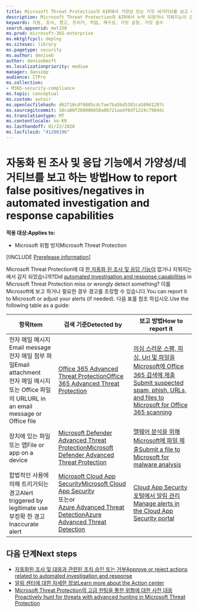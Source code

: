 ```yaml
---
title: Microsoft Threat Protection의 AIR에서 가양성 또는 거짓 네거티브를 보고 하는 방법
description: Microsoft Threat Protection의 AIR에서 누락 되었거나 지워지는이 감지 되었습니까? 분석을 위해 Microsoft에 가양성 또는 거짓 네거티브를 전송 하는 방법을 알아봅니다.
keywords: 자동, 조사, 경고, 트리거, 작업, 재구성, 거짓 긍정, 거짓 음수
search.appverid: met150
ms.prod: microsoft-365-enterprise
ms.mktglfcycl: deploy
ms.sitesec: library
ms.pagetype: security
ms.author: deniseb
author: denisebmsft
ms.localizationpriority: medium
manager: dansimp
audience: ITPro
ms.collection:
- M365-security-compliance
ms.topic: conceptual
ms.custom: autoir
ms.openlocfilehash: d62f10cdf9805cdcfae7ba5bd5381ca589d1297c
ms.sourcegitcommit: 3dca80f268006658a0b721aa4f6df1224c7964dc
ms.translationtype: MT
ms.contentlocale: ko-KR
ms.lasthandoff: 01/22/2020
ms.locfileid: "41260196"
---
```

# <a name="how-to-report-false-positivesnegatives-in-automated-investigation-and-response-capabilities"></a><span data-ttu-id="b5ab5-105">자동화 된 조사 및 응답 기능에서 가양성/네거티브를 보고 하는 방법</span><span class="sxs-lookup"><span data-stu-id="b5ab5-105">How to report false positives/negatives in automated investigation and response capabilities</span></span>

<span data-ttu-id="b5ab5-106">**적용 대상:**</span><span class="sxs-lookup"><span data-stu-id="b5ab5-106">**Applies to:**</span></span>
- <span data-ttu-id="b5ab5-107">Microsoft 위협 방지</span><span class="sxs-lookup"><span data-stu-id="b5ab5-107">Microsoft Threat Protection</span></span>

[!INCLUDE [Prerelease information](../includes/prerelease.md)]

<span data-ttu-id="b5ab5-108">Microsoft Threat Protection에 대 [한 자동화 된 조사 및 응답 기능이](mtp-autoir.md) 없거나 지워지는에서 감지 되었습니까?</span><span class="sxs-lookup"><span data-stu-id="b5ab5-108">Did [automated investigation and response capabilities](mtp-autoir.md) in Microsoft Threat Protection miss or wrongly detect something?</span></span> <span data-ttu-id="b5ab5-109">이를 Microsoft에 보고 하거나 필요한 경우 경고를 조정할 수 있습니다.</span><span class="sxs-lookup"><span data-stu-id="b5ab5-109">You can report it to Microsoft or adjust your alerts (if needed).</span></span> <span data-ttu-id="b5ab5-110">다음 표를 참조 하십시오.</span><span class="sxs-lookup"><span data-stu-id="b5ab5-110">Use the following table as a guide:</span></span> 


|<span data-ttu-id="b5ab5-111">항목</span><span class="sxs-lookup"><span data-stu-id="b5ab5-111">Item</span></span>  |<span data-ttu-id="b5ab5-112">검색 기준</span><span class="sxs-lookup"><span data-stu-id="b5ab5-112">Detected by</span></span>  |<span data-ttu-id="b5ab5-113">보고 방법</span><span class="sxs-lookup"><span data-stu-id="b5ab5-113">How to report it</span></span>  |
|---------|---------|---------|
|<span data-ttu-id="b5ab5-114">전자 메일 메시지</span><span class="sxs-lookup"><span data-stu-id="b5ab5-114">Email message</span></span> <br/><span data-ttu-id="b5ab5-115">전자 메일 첨부 파일</span><span class="sxs-lookup"><span data-stu-id="b5ab5-115">Email attachment</span></span> <br/><span data-ttu-id="b5ab5-116">전자 메일 메시지 또는 Office 파일의 URL</span><span class="sxs-lookup"><span data-stu-id="b5ab5-116">URL in an email message or Office file</span></span>      |[<span data-ttu-id="b5ab5-117">Office 365 Advanced Threat Protection</span><span class="sxs-lookup"><span data-stu-id="b5ab5-117">Office 365 Advanced Threat Protection</span></span>](https://docs.microsoft.com/microsoft-365/security/office-365-security/office-365-atp)        |[<span data-ttu-id="b5ab5-118">의심 스러운 스팸, 피싱, Url 및 파일을 Microsoft에 Office 365 검색에 제출</span><span class="sxs-lookup"><span data-stu-id="b5ab5-118">Submit suspected spam, phish, URLs, and files to Microsoft for Office 365 scanning</span></span>](https://docs.microsoft.com/microsoft-365/security/office-365-security/admin-submission)         |
|<span data-ttu-id="b5ab5-119">장치에 있는 파일 또는 앱</span><span class="sxs-lookup"><span data-stu-id="b5ab5-119">File or app on a device</span></span>    |[<span data-ttu-id="b5ab5-120">Microsoft Defender Advanced Threat Protection</span><span class="sxs-lookup"><span data-stu-id="b5ab5-120">Microsoft Defender Advanced Threat Protection</span></span>](https://docs.microsoft.com/windows/security/threat-protection)         |[<span data-ttu-id="b5ab5-121">맬웨어 분석을 위해 Microsoft에 파일 제출</span><span class="sxs-lookup"><span data-stu-id="b5ab5-121">Submit a file to Microsoft for malware analysis</span></span>](https://www.microsoft.com/wdsi/filesubmission)         |
|<span data-ttu-id="b5ab5-122">합법적인 사용에 의해 트리거되는 경고</span><span class="sxs-lookup"><span data-stu-id="b5ab5-122">Alert triggered by legitimate use</span></span> <br/><span data-ttu-id="b5ab5-123">부정확 한 경고</span><span class="sxs-lookup"><span data-stu-id="b5ab5-123">Inaccurate alert</span></span>    |[<span data-ttu-id="b5ab5-124">Microsoft Cloud App Security</span><span class="sxs-lookup"><span data-stu-id="b5ab5-124">Microsoft Cloud App Security</span></span>](https://docs.microsoft.com/cloud-app-security)<br/> <span data-ttu-id="b5ab5-125">또는</span><span class="sxs-lookup"><span data-stu-id="b5ab5-125">or</span></span> <br/>[<span data-ttu-id="b5ab5-126">Azure Advanced Threat Detection</span><span class="sxs-lookup"><span data-stu-id="b5ab5-126">Azure Advanced Threat Detection</span></span>](https://docs.microsoft.com/azure/security/fundamentals/threat-detection)         |[<span data-ttu-id="b5ab5-127">Cloud App Security 포털에서 알림 관리</span><span class="sxs-lookup"><span data-stu-id="b5ab5-127">Manage alerts in the Cloud App Security portal</span></span>](https://docs.microsoft.com/cloud-app-security/managing-alerts)         |


## <a name="next-steps"></a><span data-ttu-id="b5ab5-128">다음 단계</span><span class="sxs-lookup"><span data-stu-id="b5ab5-128">Next steps</span></span>

- [<span data-ttu-id="b5ab5-129">자동화된 조사 및 대응과 관련된 조치 승인 또는 거부</span><span class="sxs-lookup"><span data-stu-id="b5ab5-129">Approve or reject actions related to automated investigation and response</span></span>](mtp-autoir-actions.md)
- [<span data-ttu-id="b5ab5-130">알림 센터에 대한 자세한 정보</span><span class="sxs-lookup"><span data-stu-id="b5ab5-130">Learn more about the Action center</span></span>](mtp-action-center.md)
- [<span data-ttu-id="b5ab5-131">Microsoft Threat Protection의 고급 헌팅을 통한 위협에 대한 사전 대응</span><span class="sxs-lookup"><span data-stu-id="b5ab5-131">Proactively hunt for threats with advanced hunting in Microsoft Threat Protection</span></span>](advanced-hunting-overview.md)
